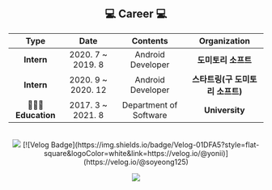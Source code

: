 
<div align="center">  
<br>
<h2 align="center"> 💻 Career 💻  </h2>

| **Type** | **Date** | **Contents** | **Organization** |
|:--------:|:--------:|:--------:|:--------:|
| **Intern** | 2020. 7 ~ 2019. 8 | Android Developer | **도미토리 소프트**|
| **Intern** | 2020. 9 ~ 2020. 12 | Android Developer | **스타트링(구 도미토리 소프트)** |
| **🧑🏻‍🎓Education** | 2017. 3 ~ 2021. 8| Department of Software | **University** |
</p>

<br>
<a href="https://github.com/soyeong125"><img src="https://hits.seeyoufarm.com/api/count/incr/badge.svg?url=https%3A%2F%2Fgithub.com%2Fseondal&count_bg=%23000000&title_bg=%23000000&icon=github.svg&icon_color=%23E7E7E7&title=GitHub&edge_flat=false)"/></a>
[![Velog Badge](https://img.shields.io/badge/Velog-01DFA5?style=flat-square&logoColor=white&link=https://velog.io/@yonii)](https://velog.io/@soyeong125)
<br>
<p align="center">
<img src="https://github-readme-stats.vercel.app/api/top-langs/?username=soyeong125&theme=dracula&layout=compact&langs_count=10"/>

</div>
